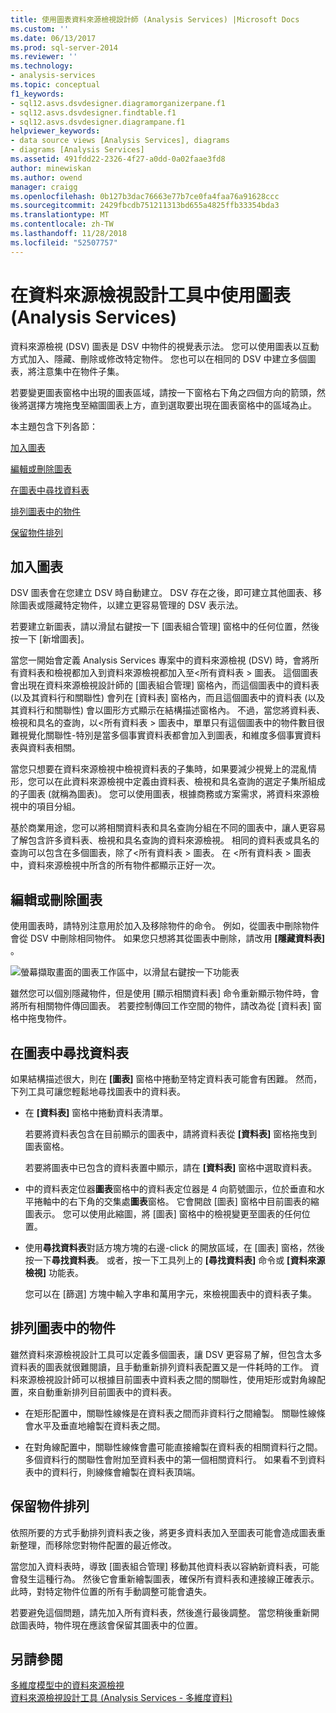 ```yaml
---
title: 使用圖表資料來源檢視設計師 (Analysis Services) |Microsoft Docs
ms.custom: ''
ms.date: 06/13/2017
ms.prod: sql-server-2014
ms.reviewer: ''
ms.technology:
- analysis-services
ms.topic: conceptual
f1_keywords:
- sql12.asvs.dsvdesigner.diagramorganizerpane.f1
- sql12.asvs.dsvdesigner.findtable.f1
- sql12.asvs.dsvdesigner.diagrampane.f1
helpviewer_keywords:
- data source views [Analysis Services], diagrams
- diagrams [Analysis Services]
ms.assetid: 491fdd22-2326-4f27-a0dd-0a02faae3fd8
author: minewiskan
ms.author: owend
manager: craigg
ms.openlocfilehash: 0b127b3dac76663e77b7ce0fa4faa76a91628ccc
ms.sourcegitcommit: 2429fbcdb751211313bd655a4825ffb33354bda3
ms.translationtype: MT
ms.contentlocale: zh-TW
ms.lasthandoff: 11/28/2018
ms.locfileid: "52507757"
---
```

# <a name="work-with-diagrams-in-data-source-view-designer-analysis-services"></a>在資料來源檢視設計工具中使用圖表 (Analysis Services)
  資料來源檢視 (DSV) 圖表是 DSV 中物件的視覺表示法。 您可以使用圖表以互動方式加入、隱藏、刪除或修改特定物件。 您也可以在相同的 DSV 中建立多個圖表，將注意集中在物件子集。  
  
 若要變更圖表窗格中出現的圖表區域，請按一下窗格右下角之四個方向的箭頭，然後將選擇方塊拖曳至縮圖圖表上方，直到選取要出現在圖表窗格中的區域為止。  
  
 本主題包含下列各節：  
  
 [加入圖表](#bkmk_add)  
  
 [編輯或刪除圖表](#bkmk_edit)  
  
 [在圖表中尋找資料表](#bkmk_findtables)  
  
 [排列圖表中的物件](#bkmk_arrangeobjects)  
  
 [保留物件排列](#bkmk_preserve)  
  
##  <a name="bkmk_add"></a> 加入圖表  
 DSV 圖表會在您建立 DSV 時自動建立。 DSV 存在之後，即可建立其他圖表、移除圖表或隱藏特定物件，以建立更容易管理的 DSV 表示法。  
  
 若要建立新圖表，請以滑鼠右鍵按一下 [圖表組合管理] 窗格中的任何位置，然後按一下 [新增圖表]。  
  
 當您一開始會定義 Analysis Services 專案中的資料來源檢視 (DSV) 時，會將所有資料表和檢視都加入到資料來源檢視都加入至\<所有資料表 > 圖表。 這個圖表會出現在資料來源檢視設計師的 [圖表組合管理] 窗格內，而這個圖表中的資料表 (以及其資料行和關聯性) 會列在 [資料表] 窗格內，而且這個圖表中的資料表 (以及其資料行和關聯性) 會以圖形方式顯示在結構描述窗格內。 不過，當您將資料表、 檢視和具名的查詢，以\<所有資料表 > 圖表中，單單只有這個圖表中的物件數目很難視覺化關聯性-特別是當多個事實資料表都會加入到圖表，和維度多個事實資料表與資料表相關。  
  
 當您只想要在資料來源檢視中檢視資料表的子集時，如果要減少視覺上的混亂情形，您可以在此資料來源檢視中定義由資料表、檢視和具名查詢的選定子集所組成的子圖表 (就稱為圖表)。 您可以使用圖表，根據商務或方案需求，將資料來源檢視中的項目分組。  
  
 基於商業用途，您可以將相關資料表和具名查詢分組在不同的圖表中，讓人更容易了解包含許多資料表、檢視和具名查詢的資料來源檢視。 相同的資料表或具名的查詢可以包含在多個圖表，除了\<所有資料表 > 圖表。 在 \<所有資料表 > 圖表中，資料來源檢視中所含的所有物件都顯示正好一次。  
  
##  <a name="bkmk_edit"></a> 編輯或刪除圖表  
 使用圖表時，請特別注意用於加入及移除物件的命令。 例如，從圖表中刪除物件會從 DSV 中刪除相同物件。 如果您只想將其從圖表中刪除，請改用 **[隱藏資料表]** 。  
  
 ![螢幕擷取畫面的圖表工作區中，以滑鼠右鍵按一下功能表](../media/ssas-olapdsv-diagram.gif "螢幕擷取畫面的圖表工作區中，以滑鼠右鍵按一下功能表")  
  
 雖然您可以個別隱藏物件，但是使用 [顯示相關資料表] 命令重新顯示物件時，會將所有相關物件傳回圖表。 若要控制傳回工作空間的物件，請改為從 [資料表] 窗格中拖曳物件。  
  
##  <a name="bkmk_findtables"></a> 在圖表中尋找資料表  
 如果結構描述很大，則在 **[圖表]** 窗格中捲動至特定資料表可能會有困難。 然而，下列工具可讓您輕鬆地尋找圖表中的資料表。  
  
-   在 **[資料表]** 窗格中捲動資料表清單。  
  
     若要將資料表包含在目前顯示的圖表中，請將資料表從 **[資料表]** 窗格拖曳到圖表窗格。  
  
     若要將圖表中已包含的資料表置中顯示，請在 **[資料表]** 窗格中選取資料表。  
  
-   中的資料表定位器**圖表**窗格中的資料表定位器是 4 向箭號圖示，位於垂直和水平捲軸中的右下角的交集處**圖表**窗格。 它會開啟 [圖表] 窗格中目前圖表的縮圖表示。 您可以使用此縮圖，將 [圖表] 窗格中的檢視變更至圖表的任何位置。  
  
-   使用**尋找資料表**對話方塊方塊的右邊-click 的開放區域，在 [圖表] 窗格，然後按一下**尋找資料表**。 或者，按一下工具列上的 **[尋找資料表]** 命令或 **[資料來源檢視]** 功能表。  
  
     您可以在 [篩選] 方塊中輸入字串和萬用字元，來檢視圖表中的資料表子集。  
  
##  <a name="bkmk_arrangeobjects"></a> 排列圖表中的物件  
 雖然資料來源檢視設計工具可以定義多個圖表，讓 DSV 更容易了解，但包含太多資料表的圖表就很難閱讀，且手動重新排列資料表配置又是一件耗時的工作。 資料來源檢視設計師可以根據目前圖表中資料表之間的關聯性，使用矩形或對角線配置，來自動重新排列目前圖表中的資料表。  
  
-   在矩形配置中，關聯性線條是在資料表之間而非資料行之間繪製。 關聯性線條會水平及垂直地繪製在資料表之間。  
  
-   在對角線配置中，關聯性線條會盡可能直接繪製在資料表的相關資料行之間。 多個資料行的關聯性會附加至資料表中的第一個相關資料行。 如果看不到資料表中的資料行，則線條會繪製在資料表頂端。  
  
##  <a name="bkmk_preserve"></a> 保留物件排列  
 依照所要的方式手動排列資料表之後，將更多資料表加入至圖表可能會造成圖表重新整理，而移除您對物件配置的最近修改。  
  
 當您加入資料表時，導致 [圖表組合管理] 移動其他資料表以容納新資料表，可能會發生這種行為。 然後它會重新繪製圖表，確保所有資料表和連接線正確表示。 此時，對特定物件位置的所有手動調整可能會遺失。  
  
 若要避免這個問題，請先加入所有資料表，然後進行最後調整。 當您稍後重新開啟圖表時，物件現在應該會保留其圖表中的位置。  
  
## <a name="see-also"></a>另請參閱  
 [多維度模型中的資料來源檢視](data-source-views-in-multidimensional-models.md)   
 [資料來源檢視設計工具 &#40;Analysis Services - 多維度資料&#41;](../data-source-view-designer-analysis-services-multidimensional-data.md)  
  
  
